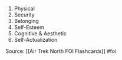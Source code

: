 1. Physical
2. Security
3. Belonging
4. Self-Esteem
5. Cognitive & Aesthetic
6. Self-Actualization



Source: [[Air Trek North FOI Flashcards]] #foi

